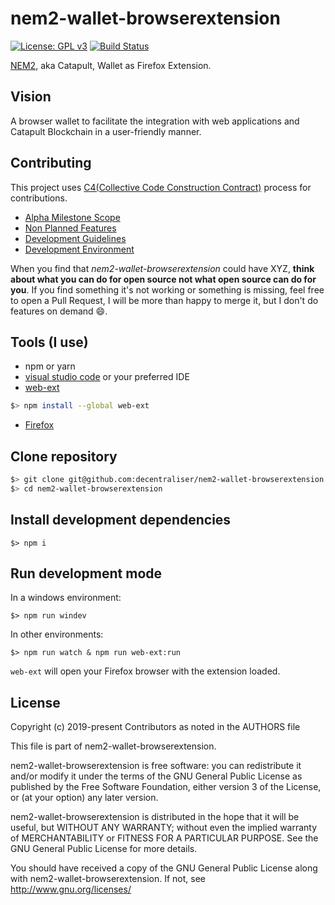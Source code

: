 # nem2-wallet-browserextension

[![License: GPL v3](https://img.shields.io/badge/License-GPL%20v3-blue.svg)](https://www.gnu.org/licenses/gpl-3.0)
[![Build Status](https://travis-ci.org/decentraliser/nem2-wallet-browserextension.svg?branch=master)](https://travis-ci.org/decentraliser/nem2-wallet-browserextension)

[NEM2][nem2], aka Catapult, Wallet as Firefox Extension.

## Vision

A browser wallet to facilitate the integration with web applications and Catapult Blockchain in a user-friendly manner.

## Contributing

This project uses [C4(Collective Code Construction Contract)](https://rfc.zeromq.org/spec:42/C4/) process for contributions.

- [Alpha Milestone Scope](https://github.com/decentraliser/nem2-wallet-browserextension/wiki/Alpha-Milestone)
- [Non Planned Features](https://github.com/decentraliser/nem2-wallet-browserextension/wiki/Non-Planned-Features)
- [Development Guidelines](https://github.com/decentraliser/nem2-wallet-browserextension/wiki/Development-Guidelines)
- [Development Environment](https://github.com/decentraliser/nem2-wallet-browserextension/wiki/Development-environment)

When you find that _nem2-wallet-browserextension_ could have XYZ, __think about what you can do for open source not what open source can do for you__. If you find something it's not working or something is missing, feel free to open a Pull Request, I will be more than happy to merge it, but I don't do features on demand :smile:.

## Tools (I use)

- npm or yarn
- [visual studio code](https://code.visualstudio.com/) or your preferred IDE
- [web-ext](https://github.com/mozilla/web-ext)

```bash
$> npm install --global web-ext
```

- [Firefox](https://www.mozilla.org/en-US/firefox/new/)

## Clone repository

```bash
$> git clone git@github.com:decentraliser/nem2-wallet-browserextension.git
$> cd nem2-wallet-browserextension
```

## Install development dependencies

```
$> npm i
```

## Run development mode

In a windows environment:
```
$> npm run windev
```

In other environments:

```
$> npm run watch & npm run web-ext:run
```

`web-ext` will open your Firefox browser with the extension loaded.

## License

Copyright (c) 2019-present Contributors as noted in the AUTHORS file

This file is part of nem2-wallet-browserextension.

nem2-wallet-browserextension is free software: you can redistribute it and/or modify it under the terms of the GNU General Public License as published by the Free Software Foundation, either version 3 of the License, or (at your option) any later version.

nem2-wallet-browserextension is distributed in the hope that it will be useful, but WITHOUT ANY WARRANTY; without even the implied warranty of MERCHANTABILITY or FITNESS FOR A PARTICULAR PURPOSE. See the GNU General Public License for more details.

You should have received a copy of the GNU General Public License along with nem2-wallet-browserextension. If not, see http://www.gnu.org/licenses/

[nem2]: https://nemtech.github.io/
